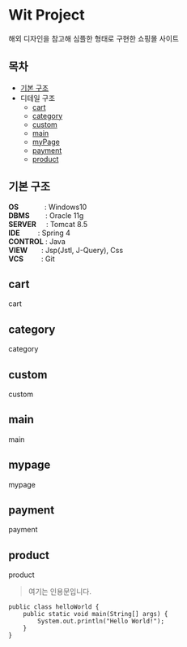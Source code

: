 # Wit Project
해외 디자인을 참고해 심플한 형태로 구현한 쇼핑몰 사이트


## 목차
- [기본 구조](#기본-구조)
- 디테일 구조
  - [cart](#cart)
  - [category](#category)
  - [custom](#custom)
  - [main](#main)
  - [myPage](#mypage)
  - [payment](#payment)
  - [product](#product)


## 기본 구조
**OS** &nbsp; &nbsp; &nbsp; &nbsp; &nbsp; &nbsp; : Windows10<br>
**DBMS** &nbsp; &nbsp; &nbsp;&nbsp; : Oracle 11g<br>
**SERVER** &nbsp; &nbsp; : Tomcat 8.5<br>
**IDE** &nbsp; &nbsp; &nbsp; &nbsp; : Spring 4<br>
**CONTROL** : Java<br>
**VIEW** &nbsp; &nbsp;&nbsp;&nbsp; : Jsp(Jstl, J-Query), Css<br>
**VCS** &nbsp; &nbsp; &nbsp; &nbsp; : Git<br>

## cart
cart

## category
category

## custom
custom

## main
main

## mypage
mypage

## payment
payment

## product
product

> 여기는 인용문입니다.
```
public class helloWorld {
	public static void main(String[] args) {
		System.out.println("Hello World!");
	} 
}
```
